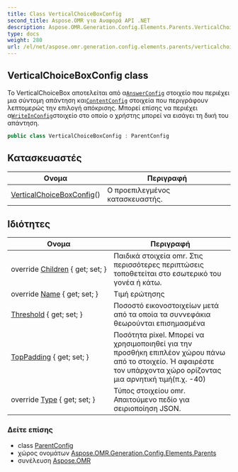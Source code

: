 ```yaml
---
title: Class VerticalChoiceBoxConfig
second_title: Aspose.OMR για Αναφορά API .NET
description: Aspose.OMR.Generation.Config.Elements.Parents.VerticalChoiceBoxConfig τάξη. Το VerticalChoiceBox αποτελείται από αAnswerConfig στοιχείο που περιέχει μια σύντομη απάντηση καιContentConfig στοιχεία που περιγράφουν λεπτομερώς την επιλογή απόκρισης. Μπορεί επίσης να περιέχει αWriteInConfigστοιχείο στο οποίο ο χρήστης μπορεί να εισάγει τη δική του απάντηση.
type: docs
weight: 280
url: /el/net/aspose.omr.generation.config.elements.parents/verticalchoiceboxconfig/
---
```

## VerticalChoiceBoxConfig class

Το VerticalChoiceBox αποτελείται από α[`AnswerConfig`](../answerconfig/) στοιχείο που περιέχει μια σύντομη απάντηση και[`ContentConfig`](../../aspose.omr.generation.config.elements/contentconfig/) στοιχεία που περιγράφουν λεπτομερώς την επιλογή απόκρισης. Μπορεί επίσης να περιέχει α[`WriteInConfig`](../../aspose.omr.generation.config.elements/writeinconfig/)στοιχείο στο οποίο ο χρήστης μπορεί να εισάγει τη δική του απάντηση.

```csharp
public class VerticalChoiceBoxConfig : ParentConfig
```

## Κατασκευαστές

| Ονομα | Περιγραφή |
| --- | --- |
| [VerticalChoiceBoxConfig](verticalchoiceboxconfig/)() | Ο προεπιλεγμένος κατασκευαστής. |

## Ιδιότητες

| Ονομα | Περιγραφή |
| --- | --- |
| override [Children](../../aspose.omr.generation.config.elements.parents/verticalchoiceboxconfig/children/) { get; set; } | Παιδικά στοιχεία omr. Στις περισσότερες περιπτώσεις τοποθετείται στο εσωτερικό του γονέα ή κάτω. |
| override [Name](../../aspose.omr.generation.config.elements.parents/verticalchoiceboxconfig/name/) { get; set; } | Τιμή ερώτησης |
| [Threshold](../../aspose.omr.generation.config.elements.parents/verticalchoiceboxconfig/threshold/) { get; set; } | Ποσοστό εικονοστοιχείων μετά από τα οποία τα συννεφάκια θεωρούνται επισημασμένα |
| [TopPadding](../../aspose.omr.generation.config.elements.parents/verticalchoiceboxconfig/toppadding/) { get; set; } | Ποσότητα pixel. Μπορεί να χρησιμοποιηθεί για την προσθήκη επιπλέον χώρου πάνω από το στοιχείο. Ή αφαιρέστε τον υπάρχοντα χώρο ορίζοντας μια αρνητική τιμή(π.χ. -40) |
| override [Type](../../aspose.omr.generation.config.elements.parents/verticalchoiceboxconfig/type/) { get; set; } | Τύπος στοιχείου omr. Απαιτούμενο πεδίο για σειριοποίηση JSON. |

### Δείτε επίσης

* class [ParentConfig](../../aspose.omr.generation.config/parentconfig/)
* χώρος ονομάτων [Aspose.OMR.Generation.Config.Elements.Parents](../../aspose.omr.generation.config.elements.parents/)
* συνέλευση [Aspose.OMR](../../)


